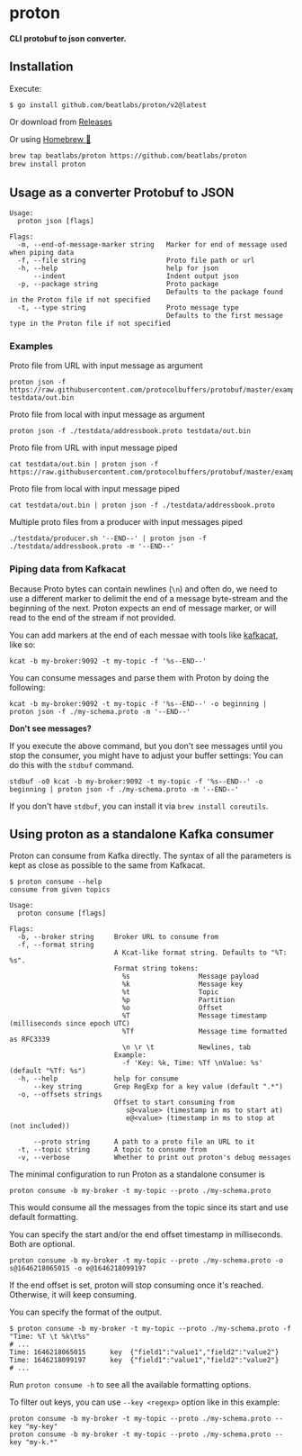 # proton

#### CLI protobuf to json converter.

## Installation

Execute:

```bash
$ go install github.com/beatlabs/proton/v2@latest
```
Or download from [Releases](https://github.com/beatlabs/proton/releases)

Or using [Homebrew 🍺](https://brew.sh)

```bash
brew tap beatlabs/proton https://github.com/beatlabs/proton
brew install proton
```

## Usage as a converter Protobuf to JSON

```shell script
Usage:
  proton json [flags]

Flags:
  -m, --end-of-message-marker string   Marker for end of message used when piping data
  -f, --file string                    Proto file path or url
  -h, --help                           help for json
      --indent                         Indent output json
  -p, --package string                 Proto package
                                       Defaults to the package found in the Proton file if not specified
  -t, --type string                    Proto message type
                                       Defaults to the first message type in the Proton file if not specified
```

### Examples

Proto file from URL with input message as argument
```shell script
proton json -f https://raw.githubusercontent.com/protocolbuffers/protobuf/master/examples/addressbook.proto testdata/out.bin
```

Proto file from local with input message as argument
```shell script
proton json -f ./testdata/addressbook.proto testdata/out.bin
```

Proto file from URL with input message piped
```shell script
cat testdata/out.bin | proton json -f https://raw.githubusercontent.com/protocolbuffers/protobuf/master/examples/addressbook.proto
```

Proto file from local with input message piped
```shell script
cat testdata/out.bin | proton json -f ./testdata/addressbook.proto
```

Multiple proto files from a producer with input messages piped
```shell script
./testdata/producer.sh '--END--' | proton json -f ./testdata/addressbook.proto -m '--END--'
```

### Piping data from Kafkacat

Because Proto bytes can contain newlines (`\n`) and often do,
we need to use a different marker to delimit the end of a message byte-stream and the beginning of the next.
Proton expects an end of message marker, or will read to the end of the stream if not provided.

You can add markers at the end of each messae with tools like [kafkacat](https://github.com/edenhill/kcat), like so:

```shell script
kcat -b my-broker:9092 -t my-topic -f '%s--END--'
```

You can consume messages and parse them with Proton by doing the following:

```shell script
kcat -b my-broker:9092 -t my-topic -f '%s--END--' -o beginning | proton json -f ./my-schema.proto -m '--END--'
```

**Don't see messages?**

If you execute the above command, but you don't see messages until you stop the consumer, you might have to adjust your buffer settings:
You can do this with the `stdbuf` command.

```shell script
stdbuf -o0 kcat -b my-broker:9092 -t my-topic -f '%s--END--' -o beginning | proton json -f ./my-schema.proto -m '--END--'
```

If you don't have `stdbuf`, you can install it via `brew install coreutils`.

## Using proton as a standalone Kafka consumer

Proton can consume from Kafka directly. The syntax of all the parameters is kept as close as possible to the same from Kafkacat.

```shell
$ proton consume --help
consume from given topics

Usage:
  proton consume [flags]

Flags:
  -b, --broker string     Broker URL to consume from
  -f, --format string
                          A Kcat-like format string. Defaults to "%T: %s".
                          Format string tokens:
                          	%s                 Message payload
                          	%k                 Message key
                          	%t                 Topic
                          	%p                 Partition
                          	%o                 Offset
                          	%T                 Message timestamp (milliseconds since epoch UTC)
                          	%Tf                Message time formatted as RFC3339
                          	\n \r \t           Newlines, tab
                          Example:
                          	-f 'Key: %k, Time: %Tf \nValue: %s' (default "%Tf: %s")
  -h, --help              help for consume
      --key string        Grep RegExp for a key value (default ".*")
  -o, --offsets strings
                          Offset to start consuming from
                          	 s@<value> (timestamp in ms to start at)
                          	 e@<value> (timestamp in ms to stop at (not included))

      --proto string      A path to a proto file an URL to it
  -t, --topic string      A topic to consume from
  -v, --verbose           Whether to print out proton's debug messages
```

The minimal configuration to run Proton as a standalone consumer is
```shell
proton consume -b my-broker -t my-topic --proto ./my-schema.proto
```
This would consume all the messages from the topic since its start and use default formatting.

You can specify the start and/or the end offset timestamp in milliseconds. Both are optional.
```shell
proton consume -b my-broker -t my-topic --proto ./my-schema.proto -o s@1646218065015 -o e@1646218099197
```
If the end offset is set, proton will stop consuming once it's reached. Otherwise, it will keep consuming.

You can specify the format of the output.
```shell
$ proton consume -b my-broker -t my-topic --proto ./my-schema.proto -f "Time: %T \t %k\t%s"
# ...
Time: 1646218065015 	 key  {"field1":"value1","field2":"value2"}
Time: 1646218099197 	 key  {"field1":"value1","field2":"value2"}
# ... 
```
Run `proton consume -h` to see all the available formatting options.

To filter out keys, you can use `--key <regexp>` option like in this example:
```shell
proton consume -b my-broker -t my-topic --proto ./my-schema.proto --key "my-key"
proton consume -b my-broker -t my-topic --proto ./my-schema.proto --key "my-k.*"
```


